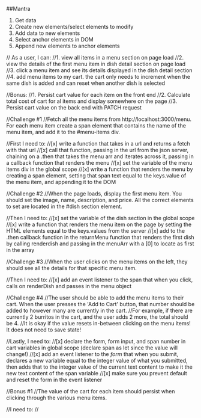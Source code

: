 ##Mantra
1. Get data
2. Create new elements/select elements to modify
3. Add data to new elements
4. Select anchor elements in DOM
5. Append new elements to anchor elements


// As a user, I can:
//1. view all items in a menu section on page load
//2. view the details of the first menu item in dish detail section on page load
//3. click a menu item and see its details displayed in the dish detail section
//4. add menu items to my cart. the cart only needs to increment when the same dish is added and can reset when another dish is selected

//Bonus:
//1. Persist cart value for each item on the front end
//2. Calculate total cost of cart for al items and display somewhere on the page
//3. Persist cart value on the back end with PATCH request

//Challenge #1
//Fetch all the menu items from http://localhost:3000/menu. For each menu item create a span element that contains the name of the menu item, and add it to the #menu-items div.

//First I need to:
//[x] write a function that takes in a url and returns a fetch with that url
//[x] call that function, passing in the url from the json server, chaining on a .then that takes the menu arr and iterates across it, passing in a callback function that renders the menu
//[x] set the variable of the menu items div in the global scope
//[x] write a function that renders the menu by creating a span element, setting that span text equal to the keys.value of the menu item, and appending it to the DOM

//Challenge #2
//When the page loads, display the first menu item. You should set the image, name, description, and price. All the correct elements to set are located in the #dish section element.

//Then I need to:
//[x] set the variable of the dish section in the global scope
//[x] write a function that renders the menu item on the page by setting the HTML elements equal to the keys.values from the server
//[x] add to the .then callback function in the returnMenu function that renders the first dish by calling renderdish and passing in the menuArr with a [0] to locate as first in the array

//Challenge #3
//When the user clicks on the menu items on the left, they should see all the details for that specific menu item.

//Then I need to:
//[x] add an event listener to the span that when you click, calls on renderDish and passes in the menu object

//Challenge #4
//The user should be able to add the menu items to their cart. When the user presses the 'Add to Cart' button, that number should be added to however many are currently in the cart.
//For example, if there are currently 2 burritos in the cart, and the user adds 2 more, the total should be 4.
//It is okay if the value resets in-between clicking on the menu items! It does not need to save state!

//Lastly, I need to:
//[x] declare the form, form input, and span number in cart variables in global scope (declare span as let since the value will change!)
//[x] add an event listener to the *form* that when you submit, declares a new variable equal to the integer value of what you submitted, then adds that to the integer value of the current text content to make it the new text content of the span variable
//[x] make sure you prevent default and reset the form in the event listener


//Bonus #1
//The value of the cart for each item should persist when clicking through the various menu items.

//I need to:
//